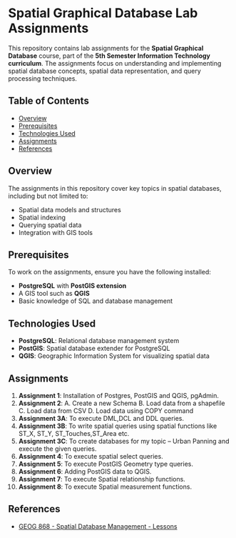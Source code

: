 # Spatial Graphical Database Lab Assignments

This repository contains lab assignments for the **Spatial Graphical Database** course, part of the **5th Semester Information Technology curriculum**. The assignments focus on understanding and implementing spatial database concepts, spatial data representation, and query processing techniques.

## Table of Contents

- [Overview](#overview)
- [Prerequisites](#prerequisites)
- [Technologies Used](#technologies-used)
- [Assignments](#assignments)
- [References](#references)

## Overview

The assignments in this repository cover key topics in spatial databases, including but not limited to:
- Spatial data models and structures
- Spatial indexing
- Querying spatial data
- Integration with GIS tools

## Prerequisites

To work on the assignments, ensure you have the following installed:
- **PostgreSQL** with **PostGIS extension**
- A GIS tool such as **QGIS**
- Basic knowledge of SQL and database management

## Technologies Used

- **PostgreSQL**: Relational database management system
- **PostGIS**: Spatial database extender for PostgreSQL
- **QGIS**: Geographic Information System for visualizing spatial data

## Assignments

1. **Assignment 1**: Installation of Postgres, PostGIS and QGIS, pgAdmin.  
2. **Assignment 2**:
A. Create a new Schema
B. Load data from a shapefile
C. Load data from CSV
D. Load data using COPY command
4. **Assignment 3A**: To execute DML,DCL and DDL queries. 
5. **Assignment 3B**: To write spatial queries using spatial functions like ST_X, ST_Y, ST_Touches,ST_Area etc. 
6. **Assignment 3C**: To create databases for my topic – Urban Panning and execute the given queries.
7. **Assignment 4**: To execute spatial select queries.
8. **Assignment 5**: To execute PostGIS Geometry type queries.
9. **Assignment 6**: Adding PostGIS data to QGIS.
10. **Assignment 7**: To execute Spatial relationship functions.
11. **Assignment 8**: To execute Spatial measurement functions.

## References

- [GEOG 868 - Spatial Database Management - Lessons](https://www.e-education.psu.edu/spatialdb/)
